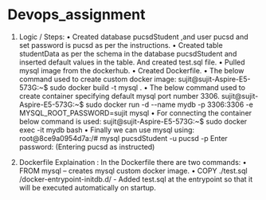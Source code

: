 # Devops_assignment
1. Logic / Steps:
    • Created database pucsdStudent ,and user pucsd and set password is pucsd as per the instructions.
    • Created table studentData as per the schema in the database pucsdStudent and inserted default values in the table. And created test.sql file.
    • Pulled mysql image from the dockerhub.
    • Created Dockerfile.
    • The below command used to create custom docker image:
      sujit@sujit-Aspire-E5-573G:~$ sudo docker build -t mysql .
    • The below command used to create container specifying default mysql port number 3306.
      sujit@sujit-Aspire-E5-573G:~$ sudo docker run -d --name mydb -p 3306:3306 -e MYSQL_ROOT_PASSWORD=sujit mysql
    • For connecting the container below command is used:
      sujit@sujit-Aspire-E5-573G:~$ sudo docker exec -it mydb bash
    • Finally we can use mysql using:
      root@8ce9a0954d7a:/# mysql pucsdStudent -u pucsd -p
      Enter password:      	(Entering pucsd as instructed)

2. Dockerfile Explaination :
In the Dockerfile there are two commands:
    • FROM mysql – creates mysql custom docker image.
    • COPY ./test.sql /docker-entrypoint-initdb.d/ -  Added test.sql at the entrypoint so that it will be executed automatically on startup.
